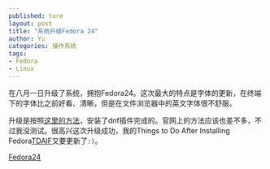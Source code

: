 ```yaml
---
published: ture
layout: post
title: "系统升级Fedora 24"
author: Yu
categories: 操作系统 
tags:
- Fedora
- Linux
---
```


在八月一日升级了系统，拥抱Fedora24。这次最大的特点是字体的更新，在终端下的字体比之前好看、清晰，但是在文件浏览器中的英文字体很不舒服。

升级是按照[这里的方法](https://fedoramagazine.org/upgrading-fedora-23-workstation-to-fedora-24/)，安装了dnf插件完成的。官网上的方法应该也差不多，不过我没测试。很高兴这次升级成功，我的Things to Do After Installing Fedora[TDAIF](https://github.com/yulijia/TDAIF)又要更新了`:)`。

[Fedora24](http://i.imgur.com/KPwHhbZ.png)


